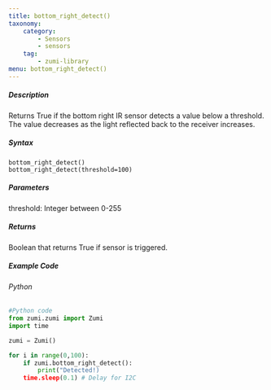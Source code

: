 ```yaml
---
title: bottom_right_detect()
taxonomy:
    category:
        - Sensors
        - sensors
    tag:
        - zumi-library
menu: bottom_right_detect()
---
```


##### Description
Returns True if the bottom right IR sensor detects a value below a threshold. The value decreases as the light reflected back to the receiver increases.

##### Syntax
```bottom_right_detect()```<br />
```bottom_right_detect(threshold=100)```

##### Parameters
threshold: Integer between 0-255

##### Returns
Boolean that returns True if sensor is triggered. <br />

##### Example Code
###### Python
```python
#Python code
from zumi.zumi import Zumi
import time

zumi = Zumi()

for i in range(0,100):
    if zumi.bottom_right_detect():
        print("Detected!)
    time.sleep(0.1) # Delay for I2C

```